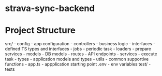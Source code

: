 # strava-sync-backend


# Project Structure

src/
    -  config - app configuration
    -  controllers - business logic
    -  interfaces - defined TS types and interfaces
    -  jobs - periodic task
    -  loaders - prepare services
    -  models - DB models
    -  routes - API endpoints
    -  services - execute task 
    -  types - application models and types
    -  utils - common supportive functions
    -  app.ts - appplication starting point
.env - env variables
test/ - tests